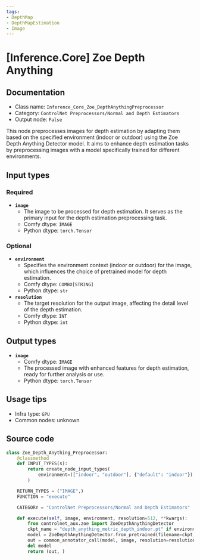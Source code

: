 ```yaml
---
tags:
- DepthMap
- DepthMapEstimation
- Image
---
```


# [Inference.Core] Zoe Depth Anything
## Documentation
- Class name: `Inference_Core_Zoe_DepthAnythingPreprocessor`
- Category: `ControlNet Preprocessors/Normal and Depth Estimators`
- Output node: `False`

This node preprocesses images for depth estimation by adapting them based on the specified environment (indoor or outdoor) using the Zoe Depth Anything Detector model. It aims to enhance depth estimation tasks by preprocessing images with a model specifically trained for different environments.
## Input types
### Required
- **`image`**
    - The image to be processed for depth estimation. It serves as the primary input for the depth estimation preprocessing task.
    - Comfy dtype: `IMAGE`
    - Python dtype: `torch.Tensor`
### Optional
- **`environment`**
    - Specifies the environment context (indoor or outdoor) for the image, which influences the choice of pretrained model for depth estimation.
    - Comfy dtype: `COMBO[STRING]`
    - Python dtype: `str`
- **`resolution`**
    - The target resolution for the output image, affecting the detail level of the depth estimation.
    - Comfy dtype: `INT`
    - Python dtype: `int`
## Output types
- **`image`**
    - Comfy dtype: `IMAGE`
    - The processed image with enhanced features for depth estimation, ready for further analysis or use.
    - Python dtype: `torch.Tensor`
## Usage tips
- Infra type: `GPU`
- Common nodes: unknown


## Source code
```python
class Zoe_Depth_Anything_Preprocessor:
    @classmethod
    def INPUT_TYPES(s):
        return create_node_input_types(
            environment=(["indoor", "outdoor"], {"default": "indoor"})
        )

    RETURN_TYPES = ("IMAGE",)
    FUNCTION = "execute"

    CATEGORY = "ControlNet Preprocessors/Normal and Depth Estimators"

    def execute(self, image, environment, resolution=512, **kwargs):
        from controlnet_aux.zoe import ZoeDepthAnythingDetector
        ckpt_name = "depth_anything_metric_depth_indoor.pt" if environment == "indoor" else "depth_anything_metric_depth_outdoor.pt"
        model = ZoeDepthAnythingDetector.from_pretrained(filename=ckpt_name).to(model_management.get_torch_device())
        out = common_annotator_call(model, image, resolution=resolution)
        del model
        return (out, )

```
